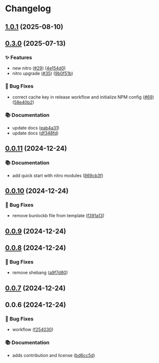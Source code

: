 # Changelog

## [1.0.1](https://github.com/patrickkabwe/react-native-nitro-module-template/compare/v0.3.0...v1.0.1) (2025-08-10)

## [0.3.0](https://github.com/patrickkabwe/react-native-nitro-module-template/compare/v0.0.11...v0.3.0) (2025-07-13)

### ✨ Features

*  new nitro ([#29](https://github.com/patrickkabwe/react-native-nitro-module-template/issues/29)) ([4e154d0](https://github.com/patrickkabwe/react-native-nitro-module-template/commit/4e154d05f2d148604e6a8b27573f0c0eb9b27215))
* nitro upgrade ([#35](https://github.com/patrickkabwe/react-native-nitro-module-template/issues/35)) ([9b0f51b](https://github.com/patrickkabwe/react-native-nitro-module-template/commit/9b0f51babe3194505d5dc80a5ca10d127bc8c760))

### 🐛 Bug Fixes

* correct cache key in release workflow and initialize NPM config ([#69](https://github.com/patrickkabwe/react-native-nitro-module-template/issues/69)) ([58e40b2](https://github.com/patrickkabwe/react-native-nitro-module-template/commit/58e40b22dbd6356523984f0647e36bf50bf56bcc))

### 📚 Documentation

* update docs ([eab4a31](https://github.com/patrickkabwe/react-native-nitro-module-template/commit/eab4a31eb672c8f0a4b8962e1eb716b13ded839c))
* update docs ([df348fd](https://github.com/patrickkabwe/react-native-nitro-module-template/commit/df348fdb228521ad5d415580877397c64992c5c5))

## [0.0.11](https://github.com/patrickkabwe/react-native-nitro-module-template/compare/v0.0.10...v0.0.11) (2024-12-24)

### 📚 Documentation

* add quick start with nitro modules ([869cb3f](https://github.com/patrickkabwe/react-native-nitro-module-template/commit/869cb3f8df3ae86128a59523b35b700e86434eb8))

## [0.0.10](https://github.com/patrickkabwe/react-native-nitro-module-template/compare/v0.0.9...v0.0.10) (2024-12-24)

### 🐛 Bug Fixes

* remove bunlockb file from template ([f391a13](https://github.com/patrickkabwe/react-native-nitro-module-template/commit/f391a13dbc660275bba31ca84ff7f4ebdb0759d1))

## [0.0.9](https://github.com/patrickkabwe/react-native-nitro-module-template/compare/v0.0.8...v0.0.9) (2024-12-24)

## [0.0.8](https://github.com/patrickkabwe/react-native-nitro-module-template/compare/v0.0.7...v0.0.8) (2024-12-24)

### 🐛 Bug Fixes

* remove shebang ([a9f7d80](https://github.com/patrickkabwe/react-native-nitro-module-template/commit/a9f7d8075b38d9432b4d6f58a3e13cd9cf35e51a))

## [0.0.7](https://github.com/patrickkabwe/react-native-nitro-module-template/compare/v0.0.6...v0.0.7) (2024-12-24)

## 0.0.6 (2024-12-24)

### 🐛 Bug Fixes

* workflow ([f254030](https://github.com/patrickkabwe/react-native-nitro-module-template/commit/f254030a284a02442bd3eda14084beef297808ec))

### 📚 Documentation

* adds contribution and license ([bd6cc5d](https://github.com/patrickkabwe/react-native-nitro-module-template/commit/bd6cc5d0822b53808944c1a5c808c37c19621031))

